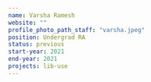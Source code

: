 ```yaml
---
name: Varsha Ramesh
website: ""
profile_photo_path_staff: "varsha.jpeg"
position: Undergrad RA
status: previous
start-year: 2021
end-year: 2021
projects: lib-use
---
```

